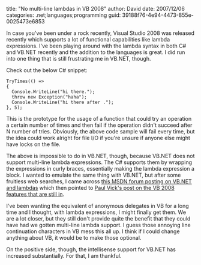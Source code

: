 
title: "No multi-line lambdas in VB 2008"
author: David
date: 2007/12/06
categories: .net;languages;programming
guid: 39188f76-4e94-4473-855e-0025473e6853

In case you've been under a rock recently, Visual Studio 2008 was released recently which supports a lot of functional capabilities like lambda expressions. I've been playing around with the lambda syntax in both C# and VB.NET recently and the addition to the languages is great. I did run into one thing that is still frustrating me in VB.NET, though. 

Check out the below C# snippet: 

    TryTimes(() =>
    {
      Console.WriteLine("hi there.");
      throw new Exception("haha");
      Console.WriteLine("hi there after .");
    }, 5);

This is the prototype for the usage of a function that could try an operation a certain number of times and then fail if the operation didn't succeed after N number of tries. Obviously, the above code sample will fail every time, but the idea could work alright for file I/O if you're unsure if anyone else might have locks on the file. 

The above is impossible to do in VB.NET, though, because VB.NET does not support multi-line lambda expressions. The C# supports them by wrapping the expressions in curly braces, essentially making the lambda expression a block. I wanted to emulate the same thing with VB.NET, but after some fruitless web searches, I came across [this MSDN forum posting on VB.NET and lambdas](http://forums.microsoft.com/MSDN/ShowPost.aspx?PostID=2091730&SiteID=1) which then pointed to [Paul Vick's post on the VB 2008 features that are still in](http://www.panopticoncentral.net/archive/2007/06/27/21113.aspx). 

I've been wanting the equivalent of anonymous delegates in VB for a long time and I thought, with lambda expressions, I might finally get them. We are a lot closer, but they still don't provide quite the benefit that they could have had we gotten multi-line lambda support. I guess those annoying line continuation characters in VB mess this all up. I think if I could change anything about VB, it would be to make those optional. 

On the positive side, though, the intellisense support for VB.NET has increased substantially. For that, I am thankful.

